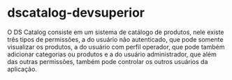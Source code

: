 # dscatalog-devsuperior
O DS Catalog consiste em um sistema de catálogo de produtos, nele existe três tipos de permissões, a do usuário não autenticado, que pode somente visualizar os produtos, a do usuário com perfil operador, que pode também adicionar categorias ou produtos e a do usuário administrador, que além das outras permissões, também pode controlar os outros usuários da aplicação.
